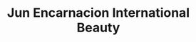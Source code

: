 ---
title: "Jun Encarnacion International Beauty"
url: /los-angeles/jun-encarnacion-international-beauty/
shop: Kosmetik
---